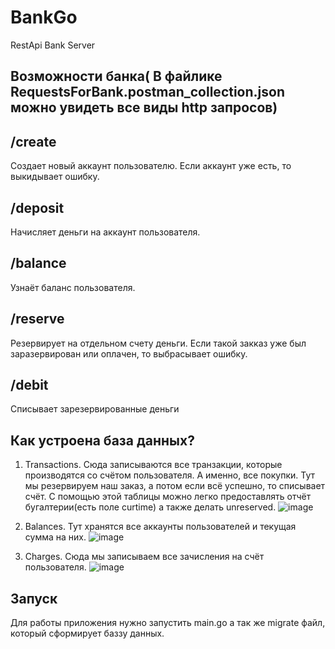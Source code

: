 # BankGo

   RestApi Bank Server

  Возможности банка( В файлике RequestsForBank.postman_collection.json можно увидеть все виды http запросов)
  -----------


  /create
  ------------------

  Создает новый аккаунт пользователю. Если аккаунт уже есть, то выкидывает ошибку.

  /deposit
  -------------

 Начисляет деньги на аккаунт пользователя.

  /balance
  ------------

 Узнаёт баланс пользователя.

  /reserve
  ---------
  Резервирует на отдельном счету деньги. Если такой закказ уже был заразервирован или оплачен, то выбрасывает ошибку.
  
  /debit
  -----------------------------

  Списывает зарезервированные деньги
  
   Как устроена база данных?
  -----------------------------
  1. Transactions. Сюда записываются все транзакции, которые производятся со счётом пользователя. А именно, все покупки. Тут мы резервируем наш заказ, а потом если всё успешно, то списывает счёт. С помощью этой таблицы можно легко предоставлять отчёт бугалтерии(есть поле curtime)  а также делать unreserved.
  ![image](https://user-images.githubusercontent.com/79725120/200938045-186f8225-835f-4600-a99b-ebee9cf3c0f1.png)
  2. Balances. Тут хранятся все аккаунты пользователей и текущая сумма на них.
  ![image](https://user-images.githubusercontent.com/79725120/200938140-381f01bc-0b97-4d0b-aa89-4762026f37f6.png)

  3. Charges. Сюда мы записываем все зачисления на счёт пользователя.
  ![image](https://user-images.githubusercontent.com/79725120/200938236-29448d15-5f97-4f2b-a7f0-f7ac67814656.png)

 Запуск
 ----------------------------
 Для работы приложения нужно запустить 
 main.go а так же
 migrate файл, который сформирует баззу данных.
